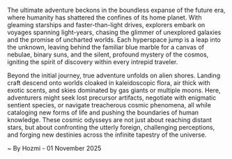 
The ultimate adventure beckons in the boundless expanse of the future era, where humanity has shattered the confines of its home planet. With gleaming starships and faster-than-light drives, explorers embark on voyages spanning light-years, chasing the glimmer of unexplored galaxies and the promise of uncharted worlds. Each hyperspace jump is a leap into the unknown, leaving behind the familiar blue marble for a canvas of nebulae, binary suns, and the silent, profound mystery of the cosmos, igniting the spirit of discovery within every intrepid traveler.

Beyond the initial journey, true adventure unfolds on alien shores. Landing craft descend onto worlds cloaked in kaleidoscopic flora, air thick with exotic scents, and skies dominated by gas giants or multiple moons. Here, adventurers might seek lost precursor artifacts, negotiate with enigmatic sentient species, or navigate treacherous cosmic phenomena, all while cataloging new forms of life and pushing the boundaries of human knowledge. These cosmic odysseys are not just about reaching distant stars, but about confronting the utterly foreign, challenging perceptions, and forging new destinies across the infinite tapestry of the universe.

~ By Hozmi - 01 November 2025
